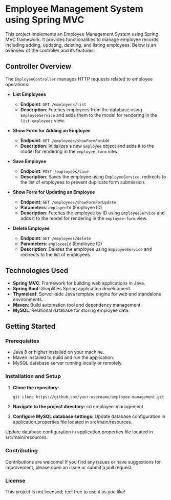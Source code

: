 # Employee Management System using Spring MVC

This project implements an Employee Management System using Spring MVC framework. It provides functionalities to manage employee records, including adding, updating, deleting, and listing employees. Below is an overview of the controller and its features:

## Controller Overview

The `EmployeeController` manages HTTP requests related to employee operations:

- **List Employees**
  - **Endpoint**: `GET /employees/list`
  - **Description**: Fetches employees from the database using `EmployeeService` and adds them to the model for rendering in the `list-employees` view.

- **Show Form for Adding an Employee**
  - **Endpoint**: `GET /employees/showFormForAdd`
  - **Description**: Initializes a new `Employee` object and adds it to the model for rendering in the `employee-form` view.

- **Save Employee**
  - **Endpoint**: `POST /employees/save`
  - **Description**: Saves the employee using `EmployeeService`, redirects to the list of employees to prevent duplicate form submission.

- **Show Form for Updating an Employee**
  - **Endpoint**: `GET /employees/showFormForUpdate`
  - **Parameters**: `employeeId` (Employee ID)
  - **Description**: Fetches the employee by ID using `EmployeeService` and adds it to the model for rendering in the `employee-form` view.

- **Delete Employee**
  - **Endpoint**: `GET /employees/delete`
  - **Parameters**: `employeeId` (Employee ID)
  - **Description**: Deletes the employee using `EmployeeService` and redirects to the list of employees.

## Technologies Used

- **Spring MVC**: Framework for building web applications in Java.
- **Spring Boot**: Simplifies Spring application development.
- **Thymeleaf**: Server-side Java template engine for web and standalone environments.
- **Maven**: Build automation tool and dependency management.
- **MySQL**: Relational database for storing employee data.

## Getting Started

### Prerequisites

- Java 8 or higher installed on your machine.
- Maven installed to build and run the application.
- MySQL database server running locally or remotely.

### Installation and Setup

1. **Clone the repository:**

   ```bash
   git clone https://github.com/your-username/employee-management.git

2. **Navigate to the project directory:**
    cd employee-management
   
3. **Configure MySQL database settings:**
   Update database configuration in application.properties file located in src/main/resources.

Update database configuration in application.properties file located in src/main/resources.
   
### Contributing
Contributions are welcome! If you find any issues or have suggestions for improvement, please open an issue or submit a pull request.

### License
This project is not licensed; feel free to use it as you like!
